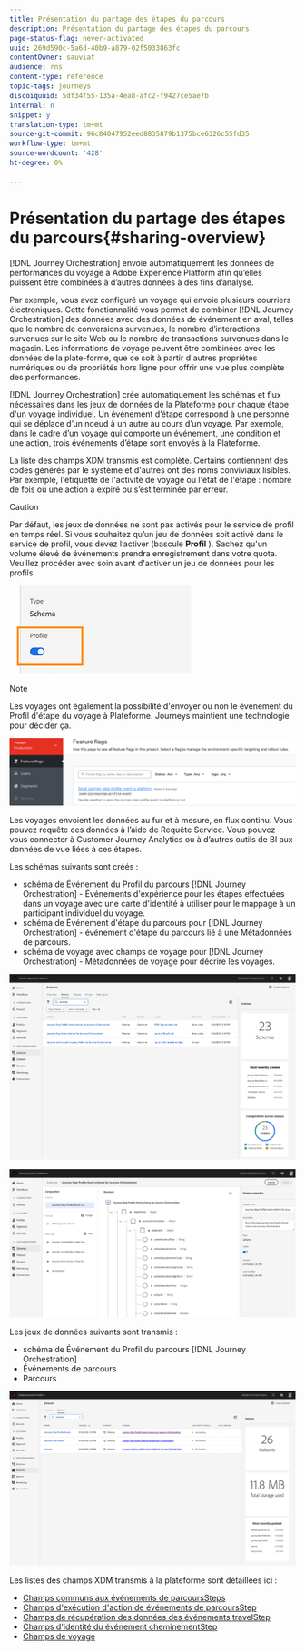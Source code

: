 ```yaml
---
title: Présentation du partage des étapes du parcours
description: Présentation du partage des étapes du parcours
page-status-flag: never-activated
uuid: 269d590c-5a6d-40b9-a879-02f5033863fc
contentOwner: sauviat
audience: rns
content-type: reference
topic-tags: journeys
discoiquuid: 5df34f55-135a-4ea8-afc2-f9427ce5ae7b
internal: n
snippet: y
translation-type: tm+mt
source-git-commit: 96c84047952eed8835879b1375bce6326c55fd35
workflow-type: tm+mt
source-wordcount: '428'
ht-degree: 0%

---
```



# Présentation du partage des étapes du parcours{#sharing-overview}

[!DNL Journey Orchestration] envoie automatiquement les données de performances du voyage à Adobe Experience Platform afin qu’elles puissent être combinées à d’autres données à des fins d’analyse.

Par exemple, vous avez configuré un voyage qui envoie plusieurs courriers électroniques. Cette fonctionnalité vous permet de combiner [!DNL Journey Orchestration] des données avec des données de événement en aval, telles que le nombre de conversions survenues, le nombre d’interactions survenues sur le site Web ou le nombre de transactions survenues dans le magasin. Les informations de voyage peuvent être combinées avec les données de la plate-forme, que ce soit à partir d&#39;autres propriétés numériques ou de propriétés hors ligne pour offrir une vue plus complète des performances.

[!DNL Journey Orchestration] crée automatiquement les schémas et flux nécessaires dans les jeux de données de la Plateforme pour chaque étape d&#39;un voyage individuel. Un événement d’étape correspond à une personne qui se déplace d’un noeud à un autre au cours d’un voyage. Par exemple, dans le cadre d’un voyage qui comporte un événement, une condition et une action, trois événements d’étape sont envoyés à la Plateforme.

La liste des champs XDM transmis est complète. Certains contiennent des codes générés par le système et d&#39;autres ont des noms conviviaux lisibles. Par exemple, l&#39;étiquette de l&#39;activité de voyage ou l&#39;état de l&#39;étape : nombre de fois où une action a expiré ou s’est terminée par erreur.

>[!CAUTION]
>
>Par défaut, les jeux de données ne sont pas activés pour le service de profil en temps réel. Si vous souhaitez qu’un jeu de données soit activé dans le service de profil, vous devez l’activer (bascule **Profil** ). Sachez qu&#39;un volume élevé de événements prendra enregistrement dans votre quota. Veuillez procéder avec soin avant d&#39;activer un jeu de données pour les profils
>
>![](../assets/sharing4.png)

>[!NOTE]
>
>Les voyages ont également la possibilité d&#39;envoyer ou non le événement du Profil d&#39;étape du voyage à Plateforme. Journeys maintient une technologie pour décider ça.
>
>![](../assets/techtoggle.png)

Les voyages envoient les données au fur et à mesure, en flux continu. Vous pouvez requête ces données à l’aide de Requête Service. Vous pouvez vous connecter à Customer Journey Analytics ou à d’autres outils de BI aux données de vue liées à ces étapes.

Les schémas suivants sont créés :

* schéma de Événement du Profil du parcours [!DNL Journey Orchestration] - Événements d&#39;expérience pour les étapes effectuées dans un voyage avec une carte d&#39;identité à utiliser pour le mappage à un participant individuel du voyage.
* schéma de Événement d&#39;étape du parcours pour [!DNL Journey Orchestration] - événement d&#39;étape du parcours lié à une Métadonnées de parcours.
* schéma de voyage avec champs de voyage pour [!DNL Journey Orchestration] - Métadonnées de voyage pour décrire les voyages.

![](../assets/sharing1.png)

![](../assets/sharing2.png)

Les jeux de données suivants sont transmis :

* schéma de Événement du Profil du parcours [!DNL Journey Orchestration]
* Événements de parcours
* Parcours

![](../assets/sharing3.png)

Les listes des champs XDM transmis à la plateforme sont détaillées ici :

* [Champs communs aux événements de parcoursSteps](../building-journeys/sharing-common-fields.md)
* [Champs d&#39;exécution d&#39;action de événements de parcoursStep](../building-journeys/sharing-execution-fields.md)
* [Champs de récupération des données des événements travelStep](../building-journeys/sharing-fetch-fields.md)
* [Champs d&#39;identité du événement cheminementStep](../building-journeys/sharing-identity-fields.md)
* [Champs de voyage](../building-journeys/sharing-journey-fields.md)

